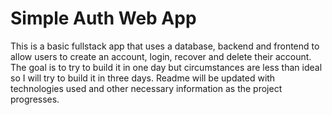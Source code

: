 # Simple Auth Web App

This is a basic fullstack app that uses a database, backend and frontend to allow users to create an account, login, recover and delete their account. The goal is to try to build it in one day but circumstances are less than ideal so I will try to build it in three days. Readme will be updated with technologies used and other necessary information as the project progresses.